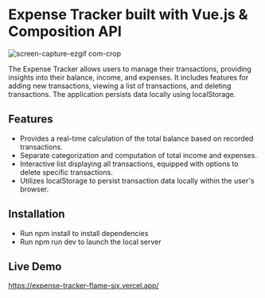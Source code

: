# Expense Tracker built with Vue.js & Composition API

![screen-capture-ezgif com-crop](https://github.com/sreya-satheesh/expense-tracker/assets/168891722/14f8cf66-1c4b-4d66-a246-e849ce31d226)

The Expense Tracker allows users to manage their transactions, providing insights into their balance, income, and expenses. It includes features for adding new transactions, viewing a list of transactions, and deleting transactions. The application persists data locally using localStorage.

## Features

- Provides a real-time calculation of the total balance based on recorded transactions.
- Separate categorization and computation of total income and expenses.
- Interactive list displaying all transactions, equipped with options to delete specific transactions.
- Utilizes localStorage to persist transaction data locally within the user's browser.

## Installation

- Run npm install to install dependencies
- Run npm run dev to launch the local server

## Live Demo

https://expense-tracker-flame-six.vercel.app/
